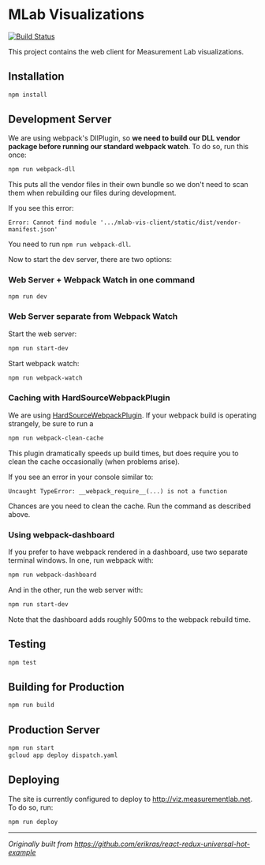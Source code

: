 # MLab Visualizations

[![Build Status](https://travis-ci.org/bocoup/mlab-vis-client.svg?branch=master)](https://travis-ci.org/bocoup/mlab-vis-client)

This project contains the web client for Measurement Lab visualizations.


## Installation

```bash
npm install
```

## Development Server

We are using webpack's DllPlugin, so **we need to build our DLL vendor package before running our standard webpack watch**. To do so, run this once:

```bash
npm run webpack-dll
```


This puts all the vendor files in their own bundle so we don't need to scan them when rebuilding our files during development.


If you see this error:
```
Error: Cannot find module '.../mlab-vis-client/static/dist/vendor-manifest.json'
```

You need to run `npm run webpack-dll`.


Now to start the dev server, there are two options:

### Web Server + Webpack Watch in one command

```bash
npm run dev
```

### Web Server separate from Webpack Watch

Start the web server:

```bash
npm run start-dev
```

Start webpack watch:

```bash
npm run webpack-watch
```

### Caching with HardSourceWebpackPlugin

We are using [HardSourceWebpackPlugin](https://github.com/mzgoddard/hard-source-webpack-plugin). If your webpack build is operating strangely, be sure to run a

```bash
npm run webpack-clean-cache
```

This plugin dramatically speeds up build times, but does require you to clean the cache occasionally (when problems arise).

If you see an error in your console similar to:

```
Uncaught TypeError: __webpack_require__(...) is not a function
```

Chances are you need to clean the cache. Run the command as described above.

### Using webpack-dashboard

If you prefer to have webpack rendered in a dashboard, use two separate terminal windows.
In one, run webpack with:

```bash
npm run webpack-dashboard
```

And in the other, run the web server with:

```bash
npm run start-dev
```

Note that the dashboard adds roughly 500ms to the webpack rebuild time.

## Testing

```bash
npm test
```

## Building for Production

```bash
npm run build
```

## Production Server

```bash
npm run start
gcloud app deploy dispatch.yaml
```

## Deploying

The site is currently configured to deploy to http://viz.measurementlab.net. To do so, run:

```bash
npm run deploy
```

---

*Originally built from https://github.com/erikras/react-redux-universal-hot-example*
